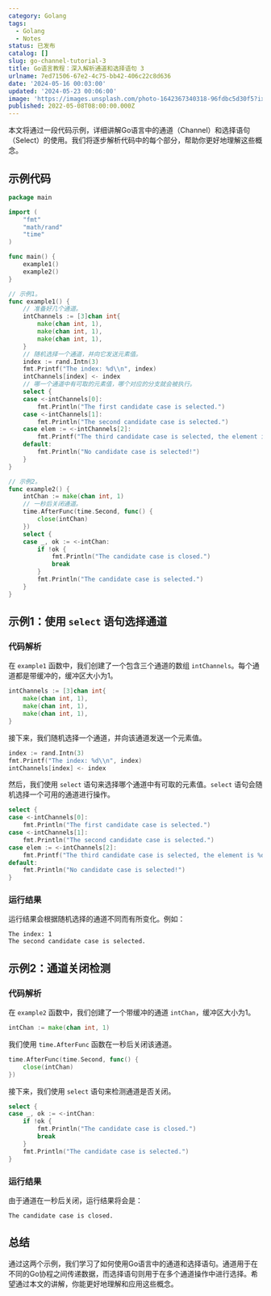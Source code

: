 ```yaml
---
category: Golang
tags:
  - Golang
  - Notes
status: 已发布
catalog: []
slug: go-channel-tutorial-3
title: Go语言教程：深入解析通道和选择语句 3
urlname: 7ed71506-67e2-4c75-bb42-406c22c8d636
date: '2024-05-16 00:03:00'
updated: '2024-05-23 00:06:00'
image: 'https://images.unsplash.com/photo-1642367340318-96fdbc5d30f5?ixlib=rb-4.0.3&q=85&fm=jpg&crop=entropy&cs=srgb'
published: 2022-05-08T08:00:00.000Z
---
```


本文将通过一段代码示例，详细讲解Go语言中的通道（Channel）和选择语句（Select）的使用。我们将逐步解析代码中的每个部分，帮助你更好地理解这些概念。


## 示例代码


```go
package main

import (
	"fmt"
	"math/rand"
	"time"
)

func main() {
	example1()
	example2()
}

// 示例1。
func example1() {
	// 准备好几个通道。
	intChannels := [3]chan int{
		make(chan int, 1),
		make(chan int, 1),
		make(chan int, 1),
	}
	// 随机选择一个通道，并向它发送元素值。
	index := rand.Intn(3)
	fmt.Printf("The index: %d\\n", index)
	intChannels[index] <- index
	// 哪一个通道中有可取的元素值，哪个对应的分支就会被执行。
	select {
	case <-intChannels[0]:
		fmt.Println("The first candidate case is selected.")
	case <-intChannels[1]:
		fmt.Println("The second candidate case is selected.")
	case elem := <-intChannels[2]:
		fmt.Printf("The third candidate case is selected, the element is %d.\\n", elem)
	default:
		fmt.Println("No candidate case is selected!")
	}
}

// 示例2。
func example2() {
	intChan := make(chan int, 1)
	// 一秒后关闭通道。
	time.AfterFunc(time.Second, func() {
		close(intChan)
	})
	select {
	case _, ok := <-intChan:
		if !ok {
			fmt.Println("The candidate case is closed.")
			break
		}
		fmt.Println("The candidate case is selected.")
	}
}
```


## 示例1：使用 `select` 语句选择通道


### 代码解析


在 `example1` 函数中，我们创建了一个包含三个通道的数组 `intChannels`。每个通道都是带缓冲的，缓冲区大小为1。


```go
intChannels := [3]chan int{
	make(chan int, 1),
	make(chan int, 1),
	make(chan int, 1),
}
```


接下来，我们随机选择一个通道，并向该通道发送一个元素值。


```go
index := rand.Intn(3)
fmt.Printf("The index: %d\\n", index)
intChannels[index] <- index
```


然后，我们使用 `select` 语句来选择哪个通道中有可取的元素值。`select` 语句会随机选择一个可用的通道进行操作。


```go
select {
case <-intChannels[0]:
	fmt.Println("The first candidate case is selected.")
case <-intChannels[1]:
	fmt.Println("The second candidate case is selected.")
case elem := <-intChannels[2]:
	fmt.Printf("The third candidate case is selected, the element is %d.\\n", elem)
default:
	fmt.Println("No candidate case is selected!")
}
```


### 运行结果


运行结果会根据随机选择的通道不同而有所变化。例如：


```plain text
The index: 1
The second candidate case is selected.
```


## 示例2：通道关闭检测


### 代码解析


在 `example2` 函数中，我们创建了一个带缓冲的通道 `intChan`，缓冲区大小为1。


```go
intChan := make(chan int, 1)
```


我们使用 `time.AfterFunc` 函数在一秒后关闭该通道。


```go
time.AfterFunc(time.Second, func() {
	close(intChan)
})
```


接下来，我们使用 `select` 语句来检测通道是否关闭。


```go
select {
case _, ok := <-intChan:
	if !ok {
		fmt.Println("The candidate case is closed.")
		break
	}
	fmt.Println("The candidate case is selected.")
}
```


### 运行结果


由于通道在一秒后关闭，运行结果将会是：


```plain text
The candidate case is closed.
```


## 总结


通过这两个示例，我们学习了如何使用Go语言中的通道和选择语句。通道用于在不同的Go协程之间传递数据，而选择语句则用于在多个通道操作中进行选择。希望通过本文的讲解，你能更好地理解和应用这些概念。

